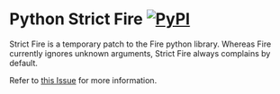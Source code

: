 # Python Strict Fire [![PyPI](https://img.shields.io/pypi/pyversions/fire.svg?style=plastic)](https://github.com/google/python-fire)

Strict Fire is a temporary patch to the Fire python library. Whereas Fire currently ignores unknown arguments, Strict Fire always complains by default.

Refer to [this Issue](https://github.com/google/python-fire/issues/168) for more information.
